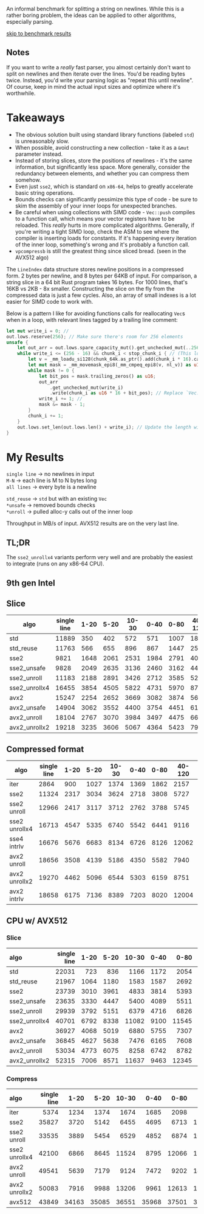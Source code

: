 An informal benchmark for splitting a string on newlines. While this is a rather boring problem, the ideas can be applied to other algorithms, especially parsing.

[skip to benchmark results](#my-results)

## Notes
If you want to write a _really_ fast parser, you almost certainly don't want to split on newlines and then iterate over the lines.
You'd be reading bytes twice. Instead, you'd write your parsing logic as "repeat this until newline".
Of course, keep in mind the actual input sizes and optimize where it's worthwhile.

# Takeaways
* The obvious solution built using standard library functions (labeled `std`) is unreasonably slow.
* When possible, avoid constructing a new collection - take it as a `&mut` parameter instead.
* Instead of storing slices, store the positions of newlines - it's the same information, but significantly less space. More generally, consider the redundancy between elements, and whether you can compress them somehow.
* Even just `sse2`, which is standard on `x86-64`, helps to greatly accelerate basic string operations.
* Bounds checks can significantly pessimize this type of code - be sure to skim the assembly of your inner loops for unexpected branches.
* Be careful when using collections with SIMD code - `Vec::push` compiles to a function call, which means your vector registers have to be reloaded. This *really* hurts in more complicated algorithms. Generally, if you're writing a tight SIMD loop, check the ASM to see where the compiler is inserting loads for constants. If it's happening every iteration of the inner loop, something's wrong and it's probably a function call.
* `vpcompressb` is still the greatest thing since sliced bread. (seen in the AVX512 algo)

The `LineIndex` data structure stores newline positions in a compressed form. 2 bytes per newline, and 8 bytes per 64KB of input. For comparison, a string slice in a 64 bit Rust program takes 16 bytes.
For 1000 lines, that's 16KB vs 2KB - 8x smaller. Constructing the slice on the fly from the compressed data is just a few cycles. Also, an array of small indexes is a lot easier for SIMD code to work with.

Below is a pattern I like for avoiding functions calls for reallocating `Vec`s when in a loop, with relevant lines tagged by a trailing line comment:
```rust
let mut write_i = 0; //
out.lows.reserve(256); // Make sure there's room for 256 elements
unsafe {
    let out_arr = out.lows.spare_capacity_mut().get_unchecked_mut(..256); // Get a &mut [MaybeUninit<T>]. A write-only array, basically.
    while write_i <= (256 - 16) && chunk_i < stop_chunk_i { // (This loop can produce no more than 16 elements per iter)
        let v = _mm_loadu_si128(chunk_64k.as_ptr().add(chunk_i * 16).cast());
        let mut mask = _mm_movemask_epi8(_mm_cmpeq_epi8(v, nl_v)) as u16;
        while mask != 0 {
            let bit_pos = mask.trailing_zeros() as u16;
            out_arr
                .get_unchecked_mut(write_i)
                .write(chunk_i as u16 * 16 + bit_pos); // Replace `Vec::push` with `arr[i].write(e)`
            write_i += 1; //
            mask &= mask - 1;
        }
        chunk_i += 1;
    }
    out.lows.set_len(out.lows.len() + write_i); // Update the length with number of new elements
}
```


# My Results
`single line` -> no newlines in input  
`M-N` -> each line is M to N bytes long  
`all lines` -> every byte is a newline

`std_reuse` -> `std` but with an existing `Vec`  
`*unsafe` -> removed bounds checks  
`*unroll` -> pulled alloc-y calls out of the inner loop  

Throughput in MB/s of input. AVX512 results are on the very last line.

## TL;DR
The `sse2_unrollx4` variants perform very well and are probably the easiest to integrate (runs on any x86-64 CPU).

## 9th gen Intel

## Slice

| algo | single line | 1-20 | 5-20 | 10-30 | 0-40 | 0-80 | 40-120 | 0-0 |
| -- | -- | -- | -- | -- | -- | -- | -- | -- |
| std | 11889 | 350 | 402 | 572 | 571 | 1007 | 1805 | 64 |
| std_reuse | 11763 | 566 | 655 | 896 | 867 | 1447 | 2515 | 177 |
| sse2 | 9821 | 1648 | 2061 | 2531 | 1984 | 2791 | 4095 | 331 |
| sse2_unsafe | 9828 | 2049 | 2635 | 3136 | 2460 | 3162 | 4478 | 603 |
| sse2_unroll | 11183 | 2188 | 2891 | 3426 | 2712 | 3585 | 5252 | 780 |
| sse2_unrollx4 | 16455 | 3854 | 4505 | 5822 | 4731 | 5970 | 8741 | 786 |
| avx2 | 15247 | 2254 | 2652 | 3669 | 3082 | 3874 | 5674 | 379 |
| avx2_unsafe | 14904 | 3062 | 3552 | 4400 | 3754 | 4451 | 6181 | 696 |
| avx2_unroll | 18104 | 2767 | 3070 | 3984 | 3497 | 4475 | 6675 | 783 |
| avx2_unrollx2 | 19218 | 3235 | 3606 | 5067 | 4364 | 5423 | 7901 | 786 |

## Compressed format

| algo | single line | 1-20 | 5-20 | 10-30 | 0-40 | 0-80 | 40-120 | 0-0 |
| -- | -- | -- | -- | -- | -- | -- | -- | -- |
| iter | 2864 | 900 | 1027 | 1374 | 1369 | 1862 | 2157 | 599 |
| sse2 | 11324 | 2317 | 3034 | 3624 | 2718 | 3808 | 5727 | 1320 |
| sse2 unroll | 12966 | 2417 | 3117 | 3712 | 2762 | 3788 | 5745 | 1562 |
| sse2 unrollx4 | 16713 | 4547 | 5335 | 6740 | 5542 | 6441 | 9116 | 1675 |
| sse4 intrlv | 16676 | 5676 | 6683 | 8134 | 6726 | 8126 | 12062 | 1942 |
| avx2 unroll | 18656 | 3508 | 4139 | 5186 | 4350 | 5582 | 7940 | 1768 |
| avx2 unrollx2 | 19270 | 4462 | 5096 | 6544 | 5303 | 6159 | 8751 | 1798 |
| avx2 intrlv | 18658 | 6175 | 7136 | 8389 | 7203 | 8020 | 12004 | 1550 |

## CPU w/ AVX512

### Slice

| algo | single line | 1-20 | 5-20 | 10-30 | 0-40 | 0-80 | 40-120 | all lines |
| :-- | --: | --: | --: | --: | --: | --: | --: | --: |
| std           | 22031 |  723 |  836 |  1166 | 1172 |  2054 |  3647 |  147 |
| std_reuse     | 21967 | 1064 | 1180 |  1583 | 1587 |  2692 |  4681 |  367 |
| sse2          | 23739 | 3010 | 3961 |  4833 | 3814 |  5393 |  8510 |  821 |
| sse2_unsafe   | 23635 | 3330 | 4447 |  5400 | 4089 |  5511 |  8684 | 1169 |
| sse2_unroll   | 29939 | 3792 | 5151 |  6379 | 4716 |  6826 | 10952 | 1176 |
| sse2_unrollx4 | 40701 | 6792 | 8338 | 11082 | 9100 | 11545 | 16059 | 1410 |
| avx2          | 36927 | 4068 | 5019 |  6880 | 5755 |  7307 | 11653 |  745 |
| avx2_unsafe   | 36845 | 4627 | 5638 |  7476 | 6165 |  7608 | 12037 | 1216 |
| avx2_unroll   | 53034 | 4773 | 6075 |  8258 | 6742 |  8782 | 14128 | 1223 |
| avx2_unrollx2 | 52315 | 7006 | 8571 | 11637 | 9463 | 12345 | 19387 | 1399 |

### Compress

| algo | single line | 1-20 | 5-20 | 10-30 | 0-40 | 0-80 | 40-120 | all lines |
| :-- | --: | --: | --: | --: | --: | --: | --: | --: |
| iter          |  5374 |  1234 |  1374 |  1674 |  1685 |  2098 |  2564 |  1397 |
| sse2          | 35827 |  3720 |  5142 |  6455 |  4695 |  6713 | 11206 |  2083 |
| sse2 unroll   | 33535 |  3889 |  5454 |  6529 |  4852 |  6874 | 10773 |  2307 |
| sse2 unrollx4 | 42100 |  6866 |  8645 | 11524 |  8795 | 12066 | 17754 |  1950 |
| avx2 unroll   | 49541 |  5639 |  7179 |  9124 |  7472 |  9202 | 14216 |  3160 |
| avx2 unrollx2 | 50083 |  7916 |  9988 | 13206 |  9961 | 12613 | 19919 |  2667 |
| avx512        | 43849 | 34163 | 35085 | 36551 | 35968 | 37501 | 37623 | 12515 |
